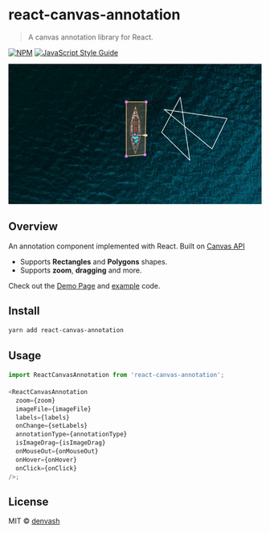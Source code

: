 # react-canvas-annotation

> A canvas annotation library for React.

[![NPM](https://img.shields.io/npm/v/react-canvas-annotation.svg)](https://www.npmjs.com/package/react-canvas-annotation) [![JavaScript Style Guide](https://img.shields.io/badge/code_style-standard-brightgreen.svg)](https://standardjs.com)

![SS](.github/SS.png)

## Overview

An annotation component implemented with React.
Built on [Canvas API](https://developer.mozilla.org/en-US/docs/Web/API/Canvas_API)

- Supports **Rectangles** and **Polygons** shapes.
- Supports **zoom**, **dragging** and more.

Check out the [Demo Page](https://denvash.github.io/react-canvas-annotation/) and [example](example/src/App.js) code.

## Install

```bash
yarn add react-canvas-annotation
```

## Usage

```js
import ReactCanvasAnnotation from 'react-canvas-annotation';

<ReactCanvasAnnotation
  zoom={zoom}
  imageFile={imageFile}
  labels={labels}
  onChange={setLabels}
  annotationType={annotationType}
  isImageDrag={isImageDrag}
  onMouseOut={onMouseOut}
  onHover={onHover}
  onClick={onClick}
/>;
```

## License

MIT © [denvash](https://github.com/denvash)
